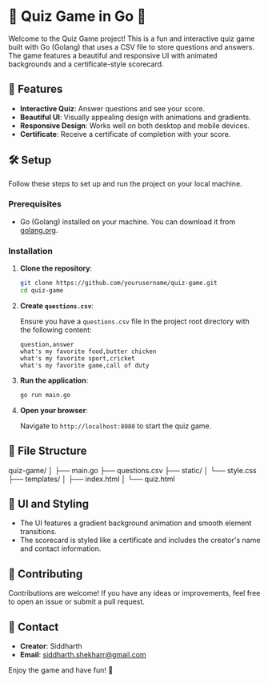 # 🎉 Quiz Game in Go 🎉

Welcome to the Quiz Game project! This is a fun and interactive quiz game built with Go (Golang) that uses a CSV file to store questions and answers. The game features a beautiful and responsive UI with animated backgrounds and a certificate-style scorecard.

## 🚀 Features

- **Interactive Quiz**: Answer questions and see your score.
- **Beautiful UI**: Visually appealing design with animations and gradients.
- **Responsive Design**: Works well on both desktop and mobile devices.
- **Certificate**: Receive a certificate of completion with your score.

## 🛠️ Setup

Follow these steps to set up and run the project on your local machine.

### Prerequisites

- Go (Golang) installed on your machine. You can download it from [golang.org](https://golang.org/).

### Installation

1. **Clone the repository**:

    ```sh
    git clone https://github.com/yourusername/quiz-game.git
    cd quiz-game
    ```

2. **Create `questions.csv`**:

    Ensure you have a `questions.csv` file in the project root directory with the following content:

    ```csv
    question,answer
    what's my favorite food,butter chicken
    what's my favorite sport,cricket
    what's my favorite game,call of duty
    ```

3. **Run the application**:

    ```sh
    go run main.go
    ```

4. **Open your browser**:

    Navigate to `http://localhost:8080` to start the quiz game.

## 📁 File Structure
quiz-game/
│
├── main.go
├── questions.csv
├── static/
│ └── style.css
├── templates/
│ ├── index.html
│ └── quiz.html


## 🎨 UI and Styling

- The UI features a gradient background animation and smooth element transitions.
- The scorecard is styled like a certificate and includes the creator's name and contact information.

## 🤝 Contributing

Contributions are welcome! If you have any ideas or improvements, feel free to open an issue or submit a pull request.

## 📧 Contact

- **Creator**: Siddharth
- **Email**: siddharth.shekharr@gmail.com

Enjoy the game and have fun! 🎉

